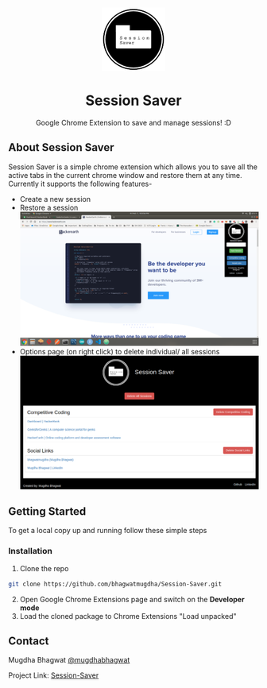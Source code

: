
<br />
<p align="center">
  <a href="https://github.com/bhagwatmugdha/Session-Saver">
    <img src="Logo128.png" alt="Logo">
  </a>

  <h1 align="center">Session Saver</h1>

  <p align="center">
    Google Chrome Extension to save and manage sessions! :D
    <br />
  </p>
</p>

## About Session Saver
Session Saver is a simple chrome extension which allows you to save all the active tabs in the current chrome window and restore them at any time. Currently it supports the following features-
* Create a new session
* Restore a session
  <img src="/UI%20screenshots/Session_saver.png" alt="Logo">
* Options page (on right click) to delete individual/ all sessions
  <img src="/UI%20screenshots/options_page.png" alt="Logo">
## Getting Started

To get a local copy up and running follow these simple steps


### Installation
 
1. Clone the repo
```sh
git clone https://github.com/bhagwatmugdha/Session-Saver.git
```
2. Open Google Chrome Extensions page and switch on the **Developer mode**
3. Load the cloned package to Chrome Extensions "Load unpacked"

<!-- CONTACT -->
## Contact

Mugdha Bhagwat
[@mugdhabhagwat](https://www.linkedin.com/in/mugdhabhagwat/)

Project Link: [Session-Saver](https://github.com/bhagwatmugdha/Session-Saver)

